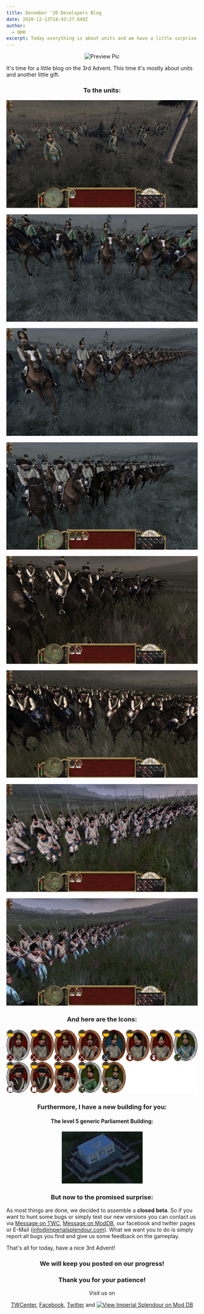 ```yaml
---
title: December '20 Developers Blog
date: 2020-12-13T14:43:27.648Z
author:
  - QHH
excerpt: Today everything is about units and we have a little surprise!
---
```

<center>

![Preview Pic](static/preview-december-20-blog.png "Preview Pic")

</center>

It's time for a little blog on the 3rd Advent. This time it's mostly about units and another little gift. 

<center>

### To the units:

</center>

![Tiroler Windbüchse Schützen](../_img/20201018151507_1.jpg "Tiroler Windbüchse Schützen")

![Cheveauxlegers 'Kaiser'](../_img/20201031153150_1.jpg "Cheveauxlegers 'Kaiser'")

![Cheveauxlegers](../_img/20201031153212_1.jpg "Cheveauxlegers")

![Dragoner](../_img/20201101201655_1.jpg "Dragoner")

![Cuirassiers](../_img/20201103211827_1.jpg "Cuirassiers")

![Carabiniers 'Kaiser'](../_img/20201103211836_1.jpg "Carabiniers 'Kaiser'")

![Deutsche Grenadiers](../_img/20201122203928_1.jpg "Deutsche Grenadiers")

![Hungarian Grenadiers](../_img/20201122203941_1.jpg "Hungarian Grenadiers")

<center>

### And here are the Icons:

![Unit Icons](../_img/austria-unit-icons.png "Unit Icons")

### Furthermore, I have a new building for you:

#### The level 5 generic Parliament Building:

![lvl 5 Parliament](../_img/gov-lvl-5-parliament.png "lvl 5 Parliament")

### But now to the promised surprise:

</center>

As most things are done, we decided to assemble a **closed beta**. So if you want to hunt some bugs or simply test our new versions you can contact us via [Message on TWC](https://www.twcenter.net/forums/private.php?do=newpm&u=120089), [Message on ModDB](https://www.moddb.com/messages/compose?to=QuintusHortensius), our facebook and twitter pages or E-Mail (info@imperialsplendour.com). What we want you to do is simply report all bugs you find and give us some feedback on the gameplay.

That's all for today, have a nice 3rd Advent!

<center>

### We will keep you posted on our progress!

### Thank you for your patience!

Visit us on 

[TWCenter](http://www.twcenter.net/forums/forumdisplay.php?1138-Imperial-Splendour), [Facebook](https://www.facebook.com/imperialsplendour/), [Twitter](https://twitter.com/SplendourTeam) and [![View Imperial Splendour on Mod DB](https://button.moddb.com/popularity/medium/mods/20800.png)](https://www.moddb.com/mods/imperial-splendour)

</center>